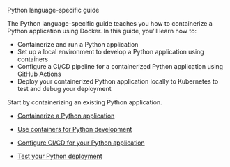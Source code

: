 Python language-specific guide


The Python language-specific guide teaches you how to containerize a Python application using Docker. In this guide, you’ll learn how to:

- Containerize and run a Python application
- Set up a local environment to develop a Python application using containers
- Configure a CI/CD pipeline for a containerized Python application using GitHub Actions
- Deploy your containerized Python application locally to Kubernetes to test and debug your deployment

Start by containerizing an existing Python application.



- [Containerize a Python application](https://docs.docker.com/guides/python/containerize/)

- [Use containers for Python development](https://docs.docker.com/guides/python/develop/)

- [Configure CI/CD for your Python application](https://docs.docker.com/guides/python/configure-ci-cd/)

- [Test your Python deployment](https://docs.docker.com/guides/python/deploy/)

